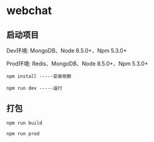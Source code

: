 # webchat

## 启动项目

Dev环境: MongoDB、Node 8.5.0+、Npm 5.3.0+

Prod环境: Redis、MongoDB、Node 8.5.0+、Npm 5.3.0+

```
npm install -----安装依赖

npm run dev -----运行

```

## 打包

```
npm run build 

npm run prod
```


